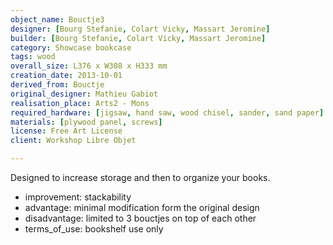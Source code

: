 ```yaml
---
object_name: Bouctje3
designer: [Bourg Stefanie, Colart Vicky, Massart Jeromine]
builder: [Bourg Stefanie, Colart Vicky, Massart Jeromine]
category: Showcase bookcase
tags: wood
overall_size: L376 x W308 x H333 mm
creation_date: 2013-10-01
derived_from: Bouctje
original_designer: Mathieu Gabiot
realisation_place: Arts2 - Mons
required_hardware: [jigsaw, hand saw, wood chisel, sander, sand paper]
materials: [plywood panel, screws]
license: Free Art License
client: Workshop Libre Objet

---
```

Designed to increase storage and then to organize your books.

- improvement: stackability
- advantage: minimal modification form the original design
- disadvantage: limited to 3 bouctjes on top of each other
- terms_of_use: bookshelf use only
